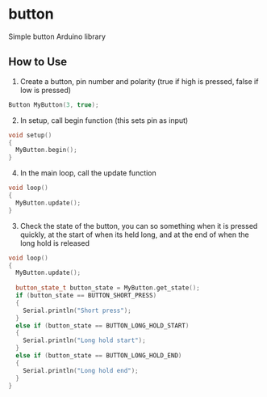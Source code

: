 # button
Simple button Arduino library

## How to Use

1. Create a button, pin number and polarity (true if high is pressed, false if low is pressed)
```c++
Button MyButton(3, true);
```

2. In setup, call begin function (this sets pin as input)
```c++
void setup()
{
  MyButton.begin();
}
```

4. In the main loop, call the update function
```c++
void loop()
{
  MyButton.update();
}
```
3. Check the state of the button, you can so something when it is pressed quickly, at the start of when its held long, and at the end of when the long hold is released
```c++
void loop()
{
  MyButton.update();
  
  button_state_t button_state = MyButton.get_state();
  if (button_state == BUTTON_SHORT_PRESS)
  {
    Serial.println("Short press");
  }
  else if (button_state == BUTTON_LONG_HOLD_START)
  {
    Serial.println("Long hold start");
  }
  else if (button_state == BUTTON_LONG_HOLD_END)
  {
    Serial.println("Long hold end");
  }
}
```
